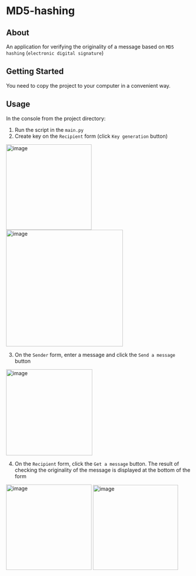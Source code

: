 # MD5-hashing

## About

An application for verifying the originality of a message based on `MD5 hashing` (`electronic digital signature`)

## Getting Started

You need to copy the project to your computer in a convenient way.

## Usage

In the console from the project directory:

1. Run the script in the `main.py`
2. Create key on the `Recipient` form (click `Key generation` button)

<img width="232" alt="image" src="https://user-images.githubusercontent.com/78900834/212494838-0753e890-a063-4699-8979-fd8cc011c883.png"> <img width="317" alt="image" src="https://user-images.githubusercontent.com/78900834/212494854-7d78de18-3cd6-4800-b114-6e722378d9db.png">

3. On the `Sender` form, enter a message and click the `Send a message` button

<img width="234" alt="image" src="https://user-images.githubusercontent.com/78900834/212494928-08b5542b-fb60-43e0-bf49-76d458c8877e.png">

4. On the `Recipient` form, click the `Get a message` button. The result of checking the originality of the message is displayed at the bottom of the form

<img width="232" alt="image" src="https://user-images.githubusercontent.com/78900834/212494957-e0971145-1982-40c4-9d37-7709b23bb44a.png"> <img width="231" alt="image" src="https://user-images.githubusercontent.com/78900834/212495024-de59e261-842a-4455-80c1-5c78624fa3ec.png">

